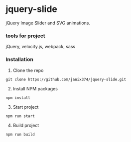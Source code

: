 # jquery-slide
jQuery Image Slider and SVG animations.

### tools for project
jQuery, velocity.js, webpack, sass

### Installation

1. Clone the repo
```
git clone https://github.com/janix374/jquery-slide.git
```
2. Install NPM packages
```
npm install
```
3. Start project 
```
npm run start
```
4. Build project 
```
npm run build
```